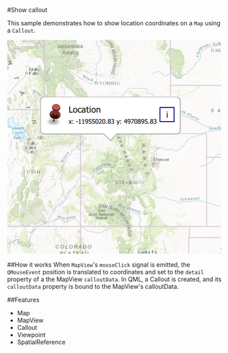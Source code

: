 #Show callout

This sample demonstrates how to show location coordinates on a `Map` using a `Callout`.

![](screenshot.png)

##How it works
When `MapView`'s `mouseClick` signal is emitted, the `QMouseEvent` position is translated to coordinates and set to the `detail` property of a the MapView `calloutData`. In QML, a Callout is created, and its `calloutData` property is bound to the MapView's calloutData.

##Features
- Map
- MapView
- Callout
- Viewpoint
- SpatialReference
